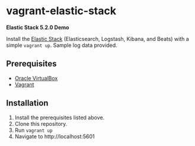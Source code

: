 # vagrant-elastic-stack
**Elastic Stack 5.2.0 Demo**

Install the [Elastic Stack](https://www.elastic.co/products) (Elasticsearch, Logstash, Kibana, and Beats) with a simple `vagrant up`. Sample log data provided.

## Prerequisites
* [Oracle VirtualBox](https://www.virtualbox.org/wiki/Downloads)
* [Vagrant](https://www.vagrantup.com/downloads.html)

## Installation
1. Install the prerequisites listed above.
2. Clone this repository.
3. Run `vagrant up`
4. Navigate to http://localhost:5601
